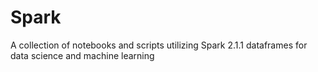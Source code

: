 # Spark
A collection of notebooks and scripts utilizing Spark 2.1.1 dataframes for data science and machine learning
